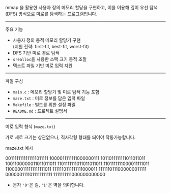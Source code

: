mmap 을 활용한 사용자 정의 메모리 할당을 구현하고, 이를 이용해 깊이 우선 탐색(DFS) 방식으로 미로를 탐색하는 프로그램입니다.

---

주요 기능

- 사용자 정의 동적 메모리 할당기 구현  
  (지원 전략: first-fit, best-fit, worst-fit)
- DFS 기반 미로 경로 탐색
- `srealloc`을 사용한 스택 크기 동적 조절
- 텍스트 파일 기반 미로 입력 지원

---

파일 구성

- `main.c` : 메모리 할당기 및 미로 탐색 기능 포함
- `maze.txt` : 미로 정보를 담은 입력 파일
- `Makefile` : 빌드를 위한 설정 파일
- `README.md` : 프로젝트 설명서
---

 미로 입력 형식 (`maze.txt`)
 
 가로 세로 크기는 상관없으나,
 직사각형 형태를 띄어야 작동가능합니다.
 
maze.txt 예시

0011111111111111011111
1000011111111000000111
1011011111111011011011
1001100000011011011011
1101111111011011011011
1101111111000011111011
1100000111111111111011
1111110111111111000011
1111110111000000011111
0000001111011111111111
1111111111000000000000


- 문자 `'0'`은 길, `'1'`은 벽을 의미합니다.